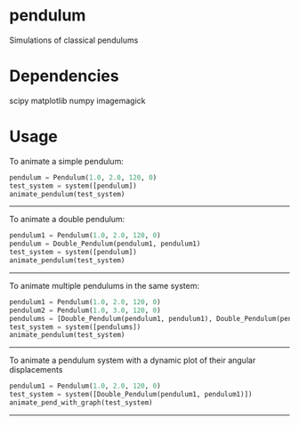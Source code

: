 # pendulum

Simulations of classical pendulums

# Dependencies
scipy
matplotlib
numpy
imagemagick

# Usage

To animate a simple pendulum:

```python
pendulum = Pendulum(1.0, 2.0, 120, 0)
test_system = system([pendulum])
animate_pendulum(test_system)
```

---

To animate a double pendulum:

```python
pendulum1 = Pendulum(1.0, 2.0, 120, 0)
pendulum = Double_Pendulum(pendulum1, pendulum1)
test_system = system([pendulum])
animate_pendulum(test_system)
```

---

To animate multiple pendulums in the same system:

```python
pendulum1 = Pendulum(1.0, 2.0, 120, 0)
pendulum2 = Pendulum(1.0, 3.0, 120, 0)
pendulums = [Double_Pendulum(pendulum1, pendulum1), Double_Pendulum(pendulum2, pendulum2)]
test_system = system([pendulums])
animate_pendulum(test_system)
```

---


To animate a pendulum system with a dynamic plot of their angular displacements
```python
pendulum1 = Pendulum(1.0, 2.0, 120, 0)
test_system = system([Double_Pendulum(pendulum1, pendulum1)])
animate_pend_with_graph(test_system)
```

---
